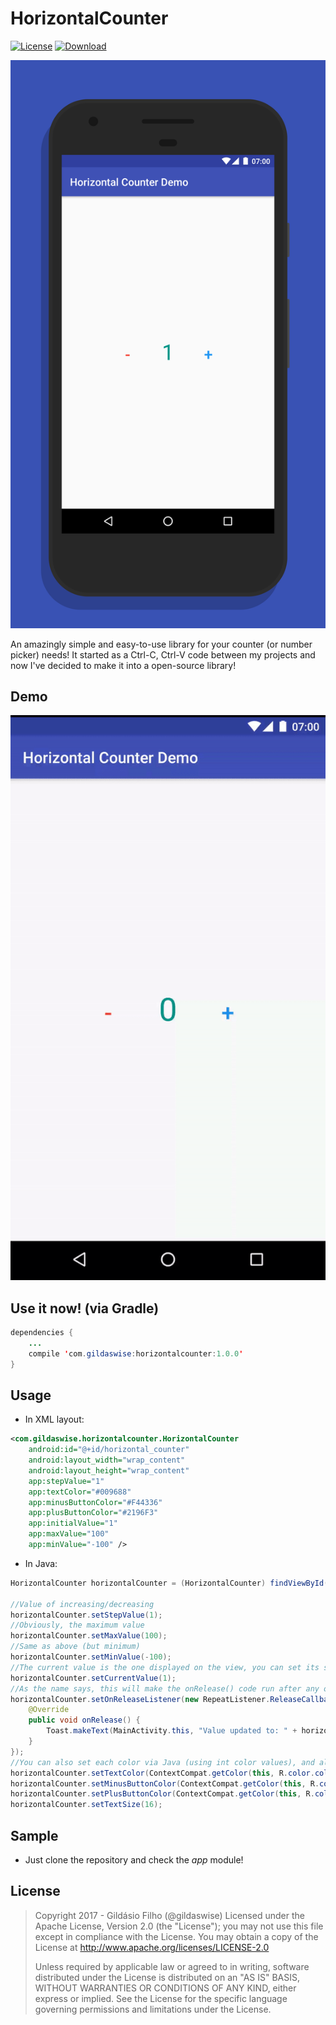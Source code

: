 # HorizontalCounter
[![License](https://img.shields.io/badge/license-Apache%202-green.svg)](https://www.apache.org/licenses/LICENSE-2.0)
[ ![Download](https://api.bintray.com/packages/gildaswise/Libraries/HorizontalCounter/images/download.svg) ](https://bintray.com/gildaswise/Libraries/HorizontalCounter/_latestVersion)

![Screenshot](https://raw.githubusercontent.com/gildaswise/HorizontalCounter/master/art/screenshot.png)

An amazingly simple and easy-to-use library for your counter (or number picker) needs! It started as a Ctrl-C, Ctrl-V code between my projects and now I've decided to make it into a open-source library!

## Demo

![GIF](https://raw.githubusercontent.com/gildaswise/HorizontalCounter/master/art/demo.gif)

## Use it now! (via Gradle)

```java
dependencies {
    ...
    compile 'com.gildaswise:horizontalcounter:1.0.0'
}
```

## Usage

* In XML layout:

```xml
<com.gildaswise.horizontalcounter.HorizontalCounter
    android:id="@+id/horizontal_counter"
    android:layout_width="wrap_content"
    android:layout_height="wrap_content"
    app:stepValue="1"
    app:textColor="#009688"
    app:minusButtonColor="#F44336"
    app:plusButtonColor="#2196F3"
    app:initialValue="1"
    app:maxValue="100"
    app:minValue="-100" />
```

* In Java:

```java
HorizontalCounter horizontalCounter = (HorizontalCounter) findViewById(R.id.horizontal_counter);

//Value of increasing/decreasing
horizontalCounter.setStepValue(1); 
//Obviously, the maximum value
horizontalCounter.setMaxValue(100);
//Same as above (but minimum)
horizontalCounter.setMinValue(-100);
//The current value is the one displayed on the view, you can set its starting value here, or via XML above
horizontalCounter.setCurrentValue(1);
//As the name says, this will make the onRelease() code run after any of the buttons is released, either in a long press, or single press
horizontalCounter.setOnReleaseListener(new RepeatListener.ReleaseCallback() {
    @Override
    public void onRelease() {
        Toast.makeText(MainActivity.this, "Value updated to: " + horizontalCounter.getCurrentValue(), Toast.LENGTH_SHORT).show();
    }
});
//You can also set each color via Java (using int color values), and also value's textSize
horizontalCounter.setTextColor(ContextCompat.getColor(this, R.color.colorAccent));
horizontalCounter.setMinusButtonColor(ContextCompat.getColor(this, R.color.colorPrimary));
horizontalCounter.setPlusButtonColor(ContextCompat.getColor(this, R.color.colorPrimaryDark));
horizontalCounter.setTextSize(16);

```

## Sample

* Just clone the repository and check the *app* module!


## License

> Copyright 2017 - Gildásio Filho (@gildaswise)
> Licensed under the Apache License, Version 2.0 (the "License");
> you may not use this file except in compliance with the License.
> You may obtain a copy of the License at
> http://www.apache.org/licenses/LICENSE-2.0
> 
> Unless required by applicable law or agreed to in writing, software
> distributed under the License is distributed on an "AS IS" BASIS,
> WITHOUT WARRANTIES OR CONDITIONS OF ANY KIND, either express or implied.
> See the License for the specific language governing permissions and
> limitations under the License.
 